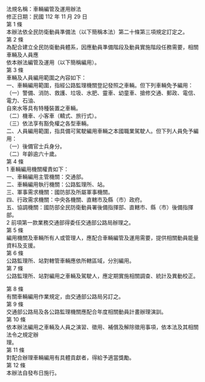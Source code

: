 法規名稱：車輛編管及運用辦法  
修正日期：民國 112 年 11 月 29 日  
第 1 條  
本辦法依全民防衛動員準備法（以下簡稱本法）第二十條第三項規定訂定之。  
第 2 條  
為配合建立全民防衛動員體系，因應動員準備階段及動員實施階段任務需要，相關車輛及人員應  
依本辦法編管及運用（以下簡稱編用）。  
第 3 條  
車輛及人員編用範圍之內容如下：  
一、車輛編用範圍，指經公路監理機關登記發照之車輛。但下列車輛免予編用：  
（一）警備、消防、救護、垃圾、水肥、靈車、幼童車、搶修交通、郵政、電信、電力、石油、  
自來水等具有特種裝置之車輛。  
（二）機車、小客車（轎式、旅行式）。  
（三）依法享有豁免權之各型車輛。  
二、人員編用範圍，指具備可駕駛編用車輛之本國職業駕駛人。但下列人員免予編用：  
（一）後備官士兵身分。  
（二）年齡逾六十歲。  
第 4 條  
1 車輛編用機關權責如下：  
一、車輛編用主管機關：交通部。  
二、車輛編用執行機關：公路監理所、站。  
三、軍事需求機關：國防部及所屬軍事機關。  
四、行政需求機關：中央各機關、直轄市及縣（市）政府。  
五、協調機關：國防部全民防衛動員署後備指揮部、直轄市、縣（市）後備指揮部。  
2 前項第一款業務交通部得委任交通部公路局辦理之。  
第 5 條  
編用機關及車輛所有人或管理人，應配合車輛編管及運用需要，提供相關動員能量資料及支援。  
第 6 條  
公路監理所、站對轄管車輛應依所轄區域，分別編用。  
第 7 條  
公路監理所、站對編用之車輛及駕駛人，應定期實施相關調查、統計及異動校正。  


第 8 條  
有關車輛編用作業規定，由交通部公路局另訂之。  
第 9 條  
交通部公路局及各公路監理機關應配合年度相關動員計畫辦理演訓。  
第 10 條  
依本辦法編用之車輛及人員之演習、徵用、補償及解除徵用事項，依本法及其相關法令之規定辦  
理。  
第 11 條  
對配合辦理車輛編用有具體貢獻者，得給予適當獎勵。  
第 12 條  
本辦法自發布日施行。  


